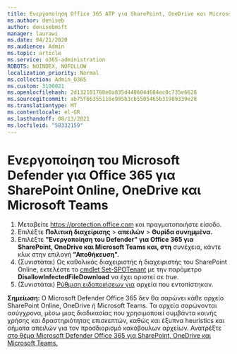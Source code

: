 ```yaml
---
title: Ενεργοποίηση Office 365 ATP για SharePoint, OneDrive και Microsoft Teams
ms.author: deniseb
author: denisebmsft
manager: laurawi
ms.date: 04/21/2020
ms.audience: Admin
ms.topic: article
ms.service: o365-administration
ROBOTS: NOINDEX, NOFOLLOW
localization_priority: Normal
ms.collection: Admin_O365
ms.custom: 3100021
ms.openlocfilehash: 2d132101768e0a835d448604d684ec0c735e6628
ms.sourcegitcommit: ab75f66355116e995b3cb5505465b31989339e28
ms.translationtype: MT
ms.contentlocale: el-GR
ms.lasthandoff: 08/13/2021
ms.locfileid: "58332159"
---
```

# <a name="enable-microsoft-defender-for-office-365-for-sharepoint-online-onedrive-and-microsoft-teams"></a>Ενεργοποίηση του Microsoft Defender για Office 365 για SharePoint Online, OneDrive και Microsoft Teams

1. Μεταβείτε https://protection.office.com και πραγματοποιήστε είσοδο.
2. Επιλέξτε **Πολιτική διαχείρισης**  >  **απειλών**  >  **Θυρίδα συνημμένα.**
3. Επιλέξτε **"Ενεργοποίηση του Defender" για Office 365 για SharePoint, OneDrive και Microsoft Teams και, στη** συνέχεια, κάντε κλικ στην επιλογή **"Αποθήκευση".**
4. (Συνιστάται) Ως καθολικός διαχειριστής ή διαχειριστής του SharePoint Online, εκτελέστε το [cmdlet Set-SPOTenant](https://docs.microsoft.com/powershell/module/sharepoint-online/Set-SPOTenant?view=sharepoint-ps) με την παράμετρο **DisallowInfectedFileDownload** να έχει οριστεί σε *true.*
5. (Συνιστάται) [Ρύθμιση ειδοποιήσεων για](https://docs.microsoft.com/microsoft-365/security/office-365-security/turn-on-atp-for-spo-odb-and-teams#set-up-alerts-for-detected-files) αρχεία που εντοπίστηκαν.

**Σημείωση:** Ο Microsoft Defender Office 365 δεν θα σαρώνει κάθε αρχείο SharePoint Online, OneDrive ή Microsoft Teams. Τα αρχεία σαρώνονται ασύγχρονα, μέσω μιας διαδικασίας που χρησιμοποιεί συμβάντα κοινής χρήσης και δραστηριότητας επισκεπτών, καθώς και έξυπνα heuristics και σήματα απειλών για τον προσδιορισμό κακόβουλων αρχείων. Ανατρέξτε [στο θέμα Microsoft Defender Office 365 για SharePoint, OneDrive και Microsoft Teams.](https://docs.microsoft.com/microsoft-365/security/office-365-security/atp-for-spo-odb-and-teams)
